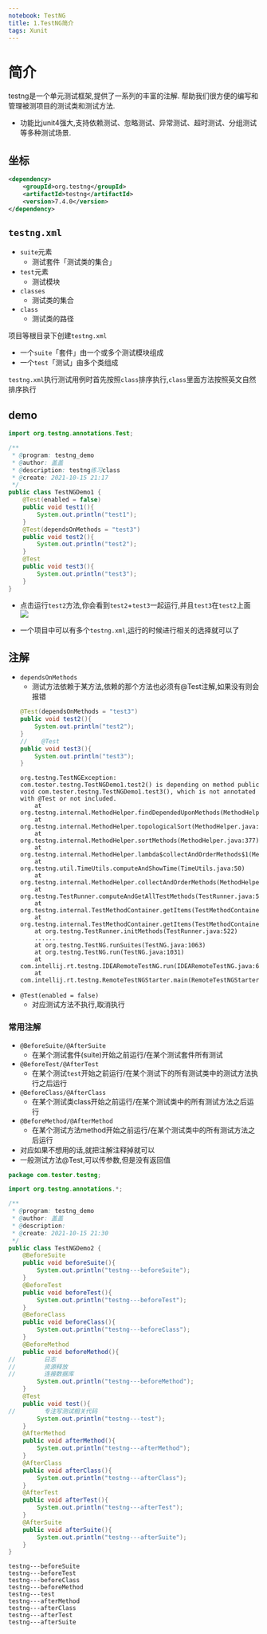 ```yaml
---
notebook: TestNG
title: 1.TestNG简介
tags: Xunit
---
```

# 简介
testng是一个单元测试框架,提供了一系列的丰富的注解.
帮助我们很方便的编写和管理被测项目的测试类和测试方法.
- 功能比junit4强大,支持依赖测试、忽略测试、异常测试、超时测试、分组测试等多种测试场景.
## 坐标
```xml
<dependency>
    <groupId>org.testng</groupId>
    <artifactId>testng</artifactId>
    <version>7.4.0</version>
</dependency>
```
## `testng.xml`
- `suite`元素
    - 测试套件「测试类的集合」
- `test`元素
    - 测试模块
- `classes`
    - 测试类的集合
- `class`
    - 测试类的路径

项目等根目录下创建`testng.xml`
- 一个`suite`「套件」由一个或多个测试模块组成
- 一个`test`「测试」由多个类组成

`testng.xml`执行测试用例时首先按照`class`排序执行,`class`里面方法按照英文自然排序执行

## demo
```java
import org.testng.annotations.Test;

/**
 * @program: testng_demo
 * @author: 盖盖
 * @description: testng练习class
 * @create: 2021-10-15 21:17
 */
public class TestNGDemo1 {
    @Test(enabled = false)
    public void test1(){
        System.out.println("test1");
    }
    @Test(dependsOnMethods = "test3")
    public void test2(){
        System.out.println("test2");
    }
    @Test
    public void test3(){
        System.out.println("test3");
    }
}

```
- 点击运行`test2`方法,你会看到`test2`+`test3`一起运行,并且`test3`在`test2`上面
![](https://gitee.com/testeru/pichub/raw/master/images/202110152122760.png)

- 一个项目中可以有多个`testng.xml`,运行的时候进行相关的选择就可以了
## 注解
- `dependsOnMethods`
    - 测试方法依赖于某方法,依赖的那个方法也必须有@Test注解,如果没有则会报错
    ```java
    @Test(dependsOnMethods = "test3")
    public void test2(){
        System.out.println("test2");
    }
    //    @Test
    public void test3(){
        System.out.println("test3");
    }
    ```
    ```
    org.testng.TestNGException: 
    com.tester.testng.TestNGDemo1.test2() is depending on method public void com.tester.testng.TestNGDemo1.test3(), which is not annotated with @Test or not included.
        at org.testng.internal.MethodHelper.findDependedUponMethods(MethodHelper.java:141)
        at org.testng.internal.MethodHelper.topologicalSort(MethodHelper.java:284)
        at org.testng.internal.MethodHelper.sortMethods(MethodHelper.java:377)
        at org.testng.internal.MethodHelper.lambda$collectAndOrderMethods$1(MethodHelper.java:75)
        at org.testng.util.TimeUtils.computeAndShowTime(TimeUtils.java:50)
        at org.testng.internal.MethodHelper.collectAndOrderMethods(MethodHelper.java:74)
        at org.testng.TestRunner.computeAndGetAllTestMethods(TestRunner.java:552)
        at org.testng.internal.TestMethodContainer.getItems(TestMethodContainer.java:32)
        at org.testng.internal.TestMethodContainer.getItems(TestMethodContainer.java:14)
        at org.testng.TestRunner.initMethods(TestRunner.java:522)
        ......
        at org.testng.TestNG.runSuites(TestNG.java:1063)
        at org.testng.TestNG.run(TestNG.java:1031)
        at com.intellij.rt.testng.IDEARemoteTestNG.run(IDEARemoteTestNG.java:66)
        at com.intellij.rt.testng.RemoteTestNGStarter.main(RemoteTestNGStarter.java:109)
    ```
- `@Test(enabled = false)`
    - 对应测试方法不执行,取消执行

### 常用注解
- `@BeforeSuite/@AfterSuite`
    - 在某个测试套件(suite)开始之前运行/在某个测试套件所有测试
- `@BeforeTest/@AfterTest`
    - 在某个测试`test`开始之前运行/在某个测试下的所有测试类中的测试方法执行之后运行
- `@BeforeClass/@AfterClass`
    - 在某个测试类class开始之前运行/在某个测试类中的所有测试方法之后运行
- `@BeforeMethod/@AfterMethod`
    - 在某个测试方法method开始之前运行/在某个测试类中的所有测试方法之后运行
- 对应如果不想用的话,就把注解注释掉就可以
- 一般测试方法@Test,可以传参数,但是没有返回值
```java
package com.tester.testng;

import org.testng.annotations.*;

/**
 * @program: testng_demo
 * @author: 盖盖
 * @description:
 * @create: 2021-10-15 21:30
 */
public class TestNGDemo2 {
    @BeforeSuite
    public void beforeSuite(){
        System.out.println("testng---beforeSuite");
    }
    @BeforeTest
    public void beforeTest(){
        System.out.println("testng---beforeTest");
    }
    @BeforeClass
    public void beforeClass(){
        System.out.println("testng---beforeClass");
    }
    @BeforeMethod
    public void beforeMethod(){
//        日志
//        资源释放
//        连接数据库
        System.out.println("testng---beforeMethod");
    }
    @Test
    public void test(){
//        专注写测试相关代码
        System.out.println("testng---test");
    }
    @AfterMethod
    public void afterMethod(){
        System.out.println("testng---afterMethod");
    }
    @AfterClass
    public void afterClass(){
        System.out.println("testng---afterClass");
    }
    @AfterTest
    public void afterTest(){
        System.out.println("testng---afterTest");
    }
    @AfterSuite
    public void afterSuite(){
        System.out.println("testng---afterSuite");
    }
}

```

```
testng---beforeSuite
testng---beforeTest
testng---beforeClass
testng---beforeMethod
testng---test
testng---afterMethod
testng---afterClass
testng---afterTest
testng---afterSuite
```
